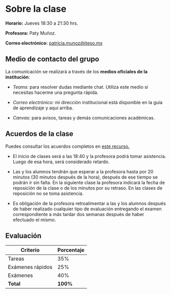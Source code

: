 # Sobre la clase

**Horario:** Jueves 18:30 a 21:30 hrs.

**Profesora:** Paty Muñoz.

**Correo electrónico:** patricia.munoz@iteso.mx

## Medio de contacto del grupo

La comunicación se realizará a través de los **medios oficiales de la institución**:

- _Teams:_ para resolver dudas mediante chat. Utiliza este medio si necesitas hacerme una pregunta rápida.

- _Correo electrónico:_ mi dirección institucional está disponible en la guía de aprendizaje y aquí arriba.

- _Canvas:_ para avisos, tareas y demás comunicaciones académicas.

## Acuerdos de la clase

Puedes consultar los acuerdos completos en [este recurso.](https://iteso.instructure.com/courses/50611/files/10195616?module_item_id=2056959)

- El inicio de clases será a las 18:40 y la profesora podrá tomar asistencia. Luego de esa hora, será considerado retardo.

- Las y los alumnos tendrán que esperar a la profesora hasta por 20 minutos (30 minutos después de la hora), después de ese tiempo se podrán ir sin falta. En la siguiente clase la profesora indicará la fecha de reposición de la clase o de los minutos por su retraso. En las clases de reposición no se toma asistencia.

- Es obligación de la profesora retroalimentar a las y los alumnos después de haber realizado cualquier tipo de evaluación entregando el examen correspondiente a más tardar dos semanas después de haber efectuado el mismo.

## Evaluación

| **Criterio**     | **Porcentaje** |
| ---------------- | -------------- |
| Tareas           | 35%            |
| Exámenes rápidos | 25%            |
| Exámenes         | 40%            |
| **Total**        | **100%**       |
